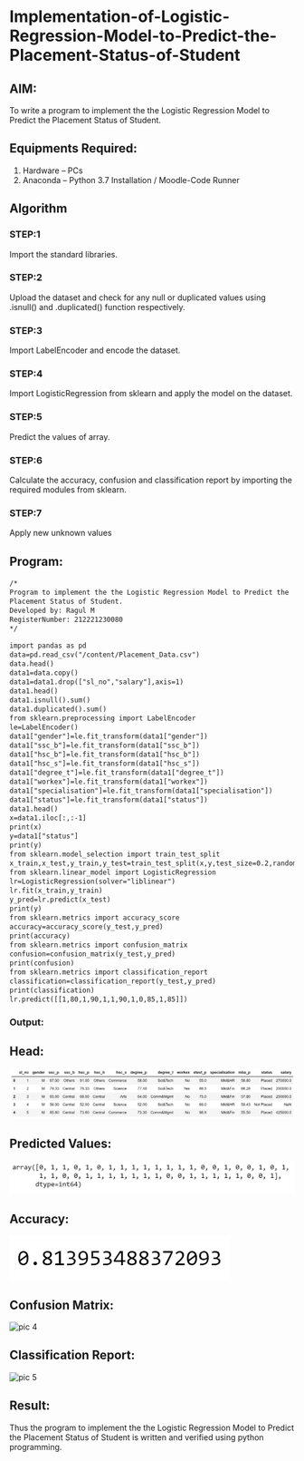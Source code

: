 # Implementation-of-Logistic-Regression-Model-to-Predict-the-Placement-Status-of-Student

## AIM:
To write a program to implement the the Logistic Regression Model to Predict the Placement Status of Student.

## Equipments Required:
1. Hardware – PCs
2. Anaconda – Python 3.7 Installation / Moodle-Code Runner

## Algorithm
### STEP:1
 Import the standard libraries.
 ### STEP:2
 Upload the dataset and check for any null or duplicated values using .isnull() and .duplicated() function respectively.
 ### STEP:3
 Import LabelEncoder and encode the dataset.
 ### STEP:4
 Import LogisticRegression from sklearn and apply the model on the dataset.
 ### STEP:5
 Predict the values of array.
 ### STEP:6
Calculate the accuracy, confusion and classification report by importing the required modules from sklearn.
### STEP:7
Apply new unknown values
## Program:
```
/*
Program to implement the the Logistic Regression Model to Predict the Placement Status of Student.
Developed by: Ragul M
RegisterNumber: 212221230080 
*/
```
~~~
import pandas as pd
data=pd.read_csv("/content/Placement_Data.csv")
data.head()
data1=data.copy()
data1=data1.drop(["sl_no","salary"],axis=1)
data1.head()
data1.isnull().sum()
data1.duplicated().sum()
from sklearn.preprocessing import LabelEncoder
le=LabelEncoder()
data1["gender"]=le.fit_transform(data1["gender"])
data1["ssc_b"]=le.fit_transform(data1["ssc_b"])
data1["hsc_b"]=le.fit_transform(data1["hsc_b"])
data1["hsc_s"]=le.fit_transform(data1["hsc_s"])
data1["degree_t"]=le.fit_transform(data1["degree_t"])
data1["workex"]=le.fit_transform(data1["workex"])
data1["specialisation"]=le.fit_transform(data1["specialisation"])
data1["status"]=le.fit_transform(data1["status"])
data1.head()
x=data1.iloc[:,:-1]
print(x)
y=data1["status"]
print(y)
from sklearn.model_selection import train_test_split
x_train,x_test,y_train,y_test=train_test_split(x,y,test_size=0.2,random_state=0)
from sklearn.linear_model import LogisticRegression
lr=LogisticRegression(solver="liblinear")
lr.fit(x_train,y_train)
y_pred=lr.predict(x_test)
print(y)
from sklearn.metrics import accuracy_score
accuracy=accuracy_score(y_test,y_pred)
print(accuracy)
from sklearn.metrics import confusion_matrix
confusion=confusion_matrix(y_test,y_pred)
print(confusion)
from sklearn.metrics import classification_report
classification=classification_report(y_test,y_pred)
print(classification)
lr.predict([[1,80,1,90,1,1,90,1,0,85,1,85]])
~~~
### Output:
## Head:
![pic 1](https://github.com/ragulmani936/Implementation-of-Logistic-Regression-Model-to-Predict-the-Placement-Status-of-Student/blob/main/pic%201.png)
## Predicted Values:
![pic 2](https://github.com/ragulmani936/Implementation-of-Logistic-Regression-Model-to-Predict-the-Placement-Status-of-Student/blob/main/pic%202.png)
## Accuracy:
![pic 3](https://github.com/ragulmani936/Implementation-of-Logistic-Regression-Model-to-Predict-the-Placement-Status-of-Student/blob/main/pic%203.png)
## Confusion Matrix:
![pic 4]()
## Classification Report:
![pic 5]()
##  Result:
Thus the program to implement the the Logistic Regression Model to Predict the Placement Status of Student is written and verified using python programming.
